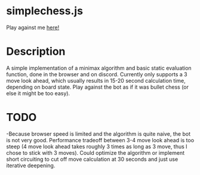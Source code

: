 # simplechess.js 
Play against me [here!](https://rzhadev1.github.io/simplechess/)
# Description
A simple implementation of a minimax algorithm and basic static evaluation function, done in the browser and on discord. Currently only supports a 3 move look ahead, which usually results in 15-20 second calculation time, depending on board state. Play against the bot as if it was bullet chess (or else it might be too easy).

# TODO 
-Because browser speed is limited and the algorithm is quite naive, the bot is not very good. Performance tradeoff between 3-4 move look ahead is too steep (4 move look ahead takes roughly 3 times as long as 3 move, thus I chose to stick with 3 moves). Could optimize the algorithm or implement short circuiting to cut off move calculation at 30 seconds and just use iterative deepening. 
